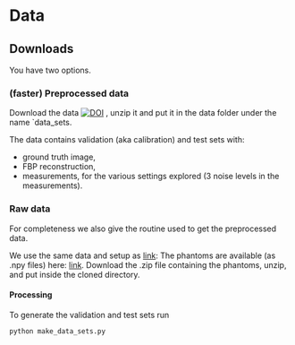 # Data

## Downloads
You have two options.
### (faster) Preprocessed data
Download the  data [![DOI](https://zenodo.org/badge/DOI/10.5281/zenodo.8302121.svg)](https://doi.org/10.5281/zenodo.8302121)
, unzip it and put it in the data folder under the name `data_sets.

The data contains validation (aka calibration) and test sets with:
- ground truth image,
- FBP reconstruction,
- measurements,
for the various settings explored (3 noise levels in the measurements).


### Raw data
For completeness we also give the routine used to get the preprocessed data.

We use the same data and setup as [link](https://github.com/Subhadip-1/data_driven_convex_regularization/):
The phantoms are available (as .npy files) here: [link](https://drive.google.com/drive/folders/1SHN-yti3MgLmmW_l0agZRzMVtp0kx6dD?usp=sharing). Download the .zip file containing the phantoms, unzip, and put inside the cloned directory.

#### Processing
To generate the validation and test sets run
```
python make_data_sets.py
```